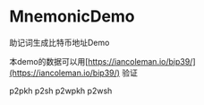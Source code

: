 # MnemonicDemo
助记词生成比特币地址Demo

本demo的数据可以用[https://iancoleman.io/bip39/](https://iancoleman.io/bip39/) 验证

p2pkh
p2sh
p2wpkh
p2wsh
